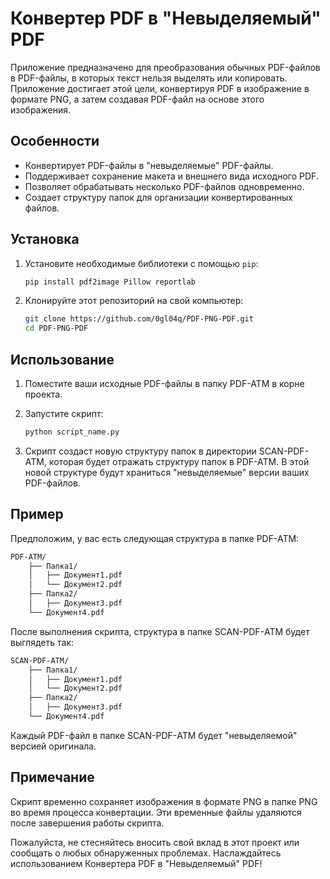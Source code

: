 # Конвертер PDF в "Невыделяемый" PDF

Приложение предназначено для преобразования обычных PDF-файлов в PDF-файлы, в которых текст нельзя выделять или копировать. Приложение достигает этой цели, конвертируя PDF в изображение в формате PNG, а затем создавая PDF-файл на основе этого изображения.

## Особенности

- Конвертирует PDF-файлы в "невыделяемые" PDF-файлы.
- Поддерживает сохранение макета и внешнего вида исходного PDF.
- Позволяет обрабатывать несколько PDF-файлов одновременно.
- Создает структуру папок для организации конвертированных файлов.

## Установка

1. Установите необходимые библиотеки с помощью `pip`:

   ```bash
   pip install pdf2image Pillow reportlab

2. Клонируйте этот репозиторий на свой компьютер:

   ```bash
   git clone https://github.com/0gl04q/PDF-PNG-PDF.git
   cd PDF-PNG-PDF

## Использование

1. Поместите ваши исходные PDF-файлы в папку PDF-ATM в корне проекта.
2. Запустите скрипт:
   
   ```bash
   python script_name.py
   
3. Скрипт создаст новую структуру папок в директории SCAN-PDF-АТМ, которая будет отражать структуру папок в PDF-ATM. В этой новой структуре будут храниться "невыделяемые" версии ваших PDF-файлов.

## Пример

Предположим, у вас есть следующая структура в папке PDF-ATM:

  ```bash
  PDF-ATM/
      ├── Папка1/
      │   ├── Документ1.pdf
      │   └── Документ2.pdf
      ├── Папка2/
      │   ├── Документ3.pdf
      └── Документ4.pdf
```
После выполнения скрипта, структура в папке SCAN-PDF-АТМ будет выглядеть так:

```bash
SCAN-PDF-АТМ/
    ├── Папка1/
    │   ├── Документ1.pdf
    │   └── Документ2.pdf
    ├── Папка2/
    │   ├── Документ3.pdf
    └── Документ4.pdf
```

Каждый PDF-файл в папке SCAN-PDF-АТМ будет "невыделяемой" версией оригинала.

## Примечание

Скрипт временно сохраняет изображения в формате PNG в папке PNG во время процесса конвертации. Эти временные файлы удаляются после завершения работы скрипта.

Пожалуйста, не стесняйтесь вносить свой вклад в этот проект или сообщать о любых обнаруженных проблемах. Наслаждайтесь использованием Конвертера PDF в "Невыделяемый" PDF!
